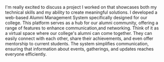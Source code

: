 I'm really excited to discuss a project I worked on that showcases both my technical skills and my ability to create meaningful solutions. I developed a web-based Alumni Management System specifically designed for our college. This platform serves as a hub for our alumni community, offering a range of features to enhance communication,and networking.
Think of it as a virtual space where our college's alumni can come together. They can easily connect with each other, share their achievements, and even offer mentorship to current students. The system simplifies communication, ensuring that information about events, gatherings, and updates reaches everyone efficiently.
